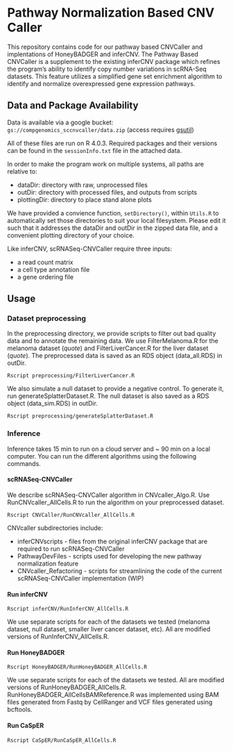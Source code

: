 # Pathway Normalization Based CNV Caller

This repository contains code for our pathway based CNVCaller and implentations of HoneyBADGER and inferCNV. The Pathway Based CNVCaller is a supplement to the existing inferCNV package which refines the program’s ability to identify copy number variations in scRNA-Seq datasets. This feature utilizes a simplified gene set enrichment algorithm to identify and normalize overexpressed gene expression pathways.


## Data and Package Availability

Data is available via a google bucket: `gs://compgenomics_sccnvcaller/data.zip` (access requires [gsutil](https://cloud.google.com/storage/docs/gsutil_install))

All of these files are run on R 4.0.3. Required packages and their versions can be found in the `sessionInfo.txt` file in the attached data.

In order to make the program work on multiple systems, all paths are relative to:

- dataDir: directory with raw, unprocessed files
- outDir: directory with processed files, and outputs from scripts
- plottingDir: directory to place stand alone plots

We have provided a convience function, `setDirectory()`, within `Utils.R` to automatically set those directories to suit your local filesystem. 
Please edit it such that it addresses the dataDir and outDir in the zipped data file, and a convenient plotting directory of your choice.  

Like inferCNV, scRNASeq-CNVCaller require three inputs:
- a read count matrix 
- a cell type annotation file
- a gene ordering file 


## Usage


### Dataset preprocessing
In the preprocessing directory, we provide scripts to filter out bad quality data and to annotate the remaining data.
We use FilterMelanoma.R for the melanoma dataset (*quote*) and FilterLiverCancer.R for the liver dataset (*quote*).
The preprocessed data is saved as an RDS object (data_all.RDS) in outDir.
```
Rscript preprocessing/FilterLiverCancer.R
```

We also simulate a null dataset to provide a negative control. To generate it, run generateSplatterDataset.R.
The null dataset is also saved as a RDS object (data_sim.RDS) in outDir.
```
Rscript preprocessing/generateSplatterDataset.R
```

### Inference
Inference takes 15 min to run on a cloud server and ~ 90 min on a local computer.
You can run the different algorithms using the following commands.

#### scRNASeq-CNVCaller
We describe scRNASeq-CNVCaller algorithm in CNVcaller_Algo.R. Use RunCNVcaller_AllCells.R to run the algorithm on your preprocessed dataset.

```
Rscript CNVCaller/RunCNVcaller_AllCells.R
```
CNVcaller subdirectories include:

- inferCNVscripts - files from the original inferCNV package that are required to run scRNASeq-CNVCaller
- PathwayDevFiles - scripts used for developing the new pathway normalization feature
- CNVcaller_Refactoring - scripts for streamlining the code of the current scRNASeq-CNVCaller implementation (WIP)


#### Run inferCNV
```
Rscript inferCNV/RunInferCNV_AllCells.R
```
We use separate scripts for each of the datasets we tested (melanoma dataset, null dataset, smaller liver cancer dataset, etc). All are modified versions of RunInferCNV_AllCells.R.


#### Run HoneyBADGER
```
Rscript HoneyBADGER/RunHoneyBADGER_AllCells.R
```
We use separate scripts for each of the datasets we tested. All are modified versions of RunHoneyBADGER_AllCells.R.
RunHoneyBADGER_AllCellsBAMReference.R was implemented using BAM files generated from Fastq by CellRanger and VCF files generated using bcftools.


#### Run CaSpER
```
Rscript CaSpER/RunCaSpER_AllCells.R
```
